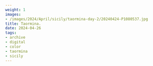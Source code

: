 ```yaml
---
weight: 1
images:
- /images/2024/April/sicily/taormina-day-2/20240424-P1080537.jpg
title: Taormina.
date: 2024-04-26
tags:
- archive
- digital
- color
- taormina
- sicily
---
```


